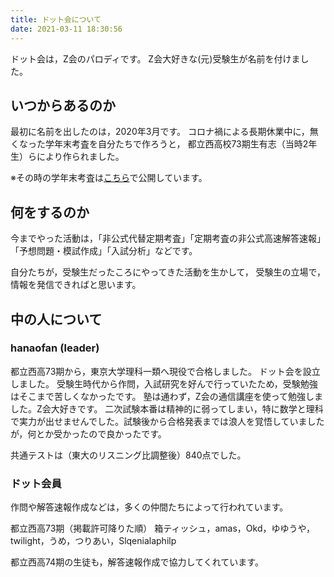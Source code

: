 ```yaml
---
title: ドット会について
date: 2021-03-11 18:30:56
---
```


ドット会は，Z会のパロディです。
Z会大好きな(元)受験生が名前を付けました。

## いつからあるのか

最初に名前を出したのは，2020年3月です。
コロナ禍による長期休業中に，無くなった学年末考査を自分たちで作ろうと，
都立西高校73期生有志（当時2年生）らにより作られました。

※その時の学年末考査は[こちら](/grade-2-grade-end-exam/)で公開しています。

## 何をするのか

今までやった活動は，「非公式代替定期考査」「定期考査の非公式高速解答速報」
「予想問題・模試作成」「入試分析」などです。

自分たちが，受験生だったころにやってきた活動を生かして，
受験生の立場で，情報を発信できればと思います。

## 中の人について

### hanaofan (leader)

都立西高73期から，東京大学理科一類へ現役で合格しました。
ドット会を設立しました。
受験生時代から作問，入試研究を好んで行っていたため，受験勉強はそこまで苦しくなかったです。
塾は通わず，Z会の通信講座を使って勉強しました。Z会大好きです。
二次試験本番は精神的に弱ってしまい，特に数学と理科で実力が出せませんでした。試験後から合格発表までは浪人を覚悟していましたが，何とか受かったので良かったです。

共通テストは（東大のリスニング比調整後）840点でした。

### ドット会員

作問や解答速報作成などは，多くの仲間たちによって行われています。

都立西高73期（掲載許可降りた順）
箱ティッシュ，amas，Okd，ゆゆうや，twilight，うめ，つりあい，Slqenialaphilp

都立西高74期の生徒も，解答速報作成で協力してくれています。
